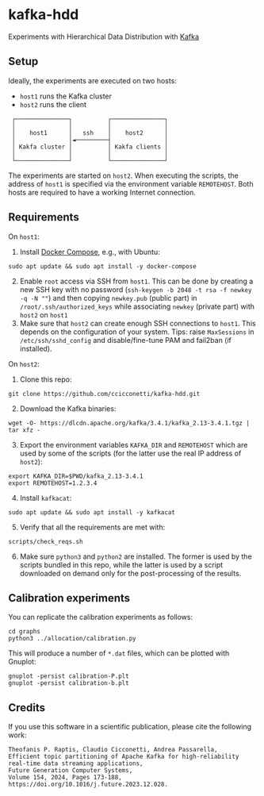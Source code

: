 # kafka-hdd

Experiments with Hierarchical Data Distribution with [Kafka](https://kafka.apache.org/)

## Setup

Ideally, the experiments are executed on two hosts:

- `host1` runs the Kafka cluster
- `host2` runs the client

```
 ┌───────────────┐          ┌───────────────┐
 │               │          │               │
 │    host1      │   ssh    │    host2      │
 │               │◄─────────┤               │
 │ Kakfa cluster │          │ Kakfa clients │
 │               │          │               │
 └───────────────┘          └───────────────┘
```

The experiments are started on `host2`. When executing the scripts, the address of `host1` is specified via the environment variable `REMOTEHOST`. Both hosts are required to have a working Internet connection.

## Requirements

On `host1`:

1. Install [Docker Compose](https://docs.docker.com/compose/), e.g., with Ubuntu:

```
sudo apt update && sudo apt install -y docker-compose
```

2. Enable `root` access via SSH from `host1`. This can be done by creating a new SSH key with no password (`ssh-keygen -b 2048 -t rsa -f newkey -q -N ""`) and then copying `newkey.pub` (public part) in `/root/.ssh/authorized_keys` while associating `newkey` (private part) with `host2` on `host1`
3. Make sure that `host2` can create enough SSH connections to `host1`. This depends on the configuration of your system. Tips: raise `MaxSessions` in `/etc/ssh/sshd_config` and disable/fine-tune PAM and fail2ban (if installed).

On `host2`:

1. Clone this repo:

```
git clone https://github.com/ccicconetti/kafka-hdd.git
```

2. Download the Kafka binaries:

```
wget -O- https://dlcdn.apache.org/kafka/3.4.1/kafka_2.13-3.4.1.tgz | tar xfz -
```

3. Export the environment variables `KAFKA_DIR` and `REMOTEHOST` which are used by some of the scripts (for the latter use the real IP address of `host2`):

```
export KAFKA_DIR=$PWD/kafka_2.13-3.4.1
export REMOTEHOST=1.2.3.4
```

4. Install `kafkacat`:

```
sudo apt update && sudo apt install -y kafkacat
```

5. Verify that all the requirements are met with:

```
scripts/check_reqs.sh
```

6. Make sure `python3` and `python2` are installed. The former is used by the scripts bundled in this repo, while the latter is used by a script downloaded on demand only for the post-processing of the results.

## Calibration experiments

You can replicate the calibration experiments as follows:

```
cd graphs
python3 ../allocation/calibration.py
```

This will produce a number of `*.dat` files, which can be plotted with Gnuplot:

```
gnuplot -persist calibration-P.plt
gnuplot -persist calibration-b.plt
```

## Credits

If you use this software in a scientific publication, please cite the following work:

```
Theofanis P. Raptis, Claudio Cicconetti, Andrea Passarella,
Efficient topic partitioning of Apache Kafka for high-reliability real-time data streaming applications,
Future Generation Computer Systems,
Volume 154, 2024, Pages 173-188,
https://doi.org/10.1016/j.future.2023.12.028.
```
